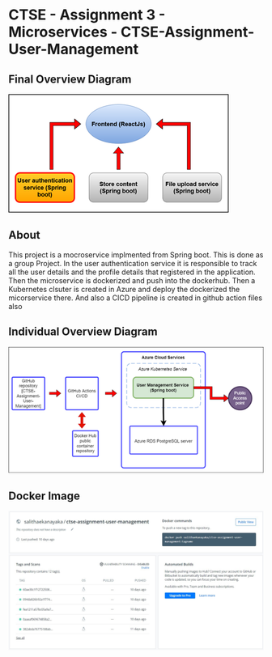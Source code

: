 # CTSE - Assignment 3 - Microservices - CTSE-Assignment-User-Management

## Final Overview Diagram 

![GitHub Logo](Picture1.png)

## About 

This project is a mocroservice implmented from Spring boot. This is done as a group Project. In the user authentication service it is responsible to track all the user details and the profile details that registered in the application. Then the microservice is dockerized and push into the dockerhub. Then a Kubernetes clsuter is created in Azure and deploy the dockerized the micorservice there. And also a CICD pipeline is created in github action files also

## Individual Overview Diagram

![GitHub Logo](Picture2.png)

## Docker Image

![GitHub Logo](Picture3.jpg)







